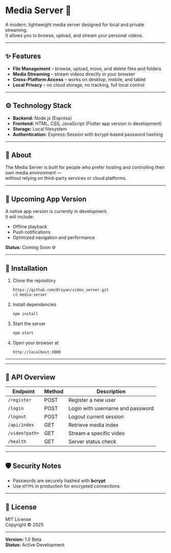 # Media Server 💠

A modern, lightweight media server designed for local and private streaming.  
It allows you to browse, upload, and stream your personal videos.

---

## ✨ Features

- **File Management** – browse, upload, move, and delete files and folders  
- **Media Streaming** – stream videos directly in your browser  
- **Cross-Platform Access** – works on desktop, mobile, and tablet  
- **Local Privacy** – no cloud storage, no tracking, full local control  

---

## ⚙️ Technology Stack
- **Backend:** Node.js (Express)  
- **Frontend:** HTML, CSS, JavaScript (Flutter app version in development)  
- **Storage:** Local filesystem  
- **Authentication:** Express-Session with bcrypt-based password hashing  

---

## 🧠 About
The Media Server is built for people who prefer hosting and controlling their own media environment —  
without relying on third-party services or cloud platforms.

---

## 🚀 Upcoming App Version
A native app version is currently in development.  
It will include:
- Offline playback  
- Push notifications  
- Optimized navigation and performance  

**Status:** Coming Soon ⚙️

---

## 🔧 Installation
1. Clone the repository  
   ```bash
   https://github.com/Orvyan/video_server.git
   cd media-server
   ```
2. Install dependencies  
   ```bash
   npm install
   ```
  
3. Start the server  
   ```bash
   npm start
   ```
4. Open your browser at  
   ```
   http://localhost:3000
   ```

---


---

## 🧱 API Overview
| Endpoint | Method | Description |
|-----------|--------|-------------|
| `/register` | POST | Register a new user |
| `/login` | POST | Login with username and password |
| `/logout` | POST | Logout current session |
| `/api/index` | GET | Retrieve media index |
| `/video?path=` | GET | Stream a specific video |
| `/health` | GET | Server status check |

---

## 🛡️ Security Notes
- Passwords are securely hashed with **bcrypt**  
- Use `HTTPS` in production for encrypted connections  

---

## 📜 License
MIT License  
Copyright © 2025

---

**Version:** 1.0 Beta  
**Status:** Active Development
